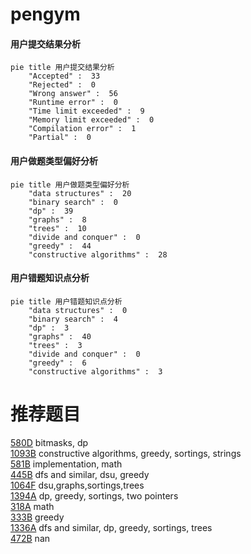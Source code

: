 # pengym

<!-- tabs:start -->



#### **用户提交结果分析**

```mermaid
pie title 用户提交结果分析
    "Accepted" :  33
    "Rejected" :  0
    "Wrong answer" :  56
    "Runtime error" :  0
    "Time limit exceeded" :  9
    "Memory limit exceeded" :  0
    "Compilation error" :  1
    "Partial" :  0
```

#### **用户做题类型偏好分析**

```mermaid
pie title 用户做题类型偏好分析
    "data structures" :  20
    "binary search" :  0
    "dp" :  39
    "graphs" :  8
    "trees" :  10
    "divide and conquer" :  0
    "greedy" :  44
    "constructive algorithms" :  28
```
#### **用户错题知识点分析**

```mermaid
pie title 用户错题知识点分析
    "data structures" :  0
    "binary search" :  4
    "dp" :  3
    "graphs" :  40
    "trees" :  3
    "divide and conquer" :  0
    "greedy" :  6
    "constructive algorithms" :  3
```



<!-- tabs:end -->
# 推荐题目
[580D](https://codeforces.com/contest/580/problem/D)		bitmasks,
                        dp		  
[1093B](https://codeforces.com/contest/1093/problem/B)		constructive algorithms,
                        greedy,
                        sortings,
                        strings		  
[581B](https://codeforces.com/contest/581/problem/B)		implementation,
                        math		  
[445B](https://codeforces.com/contest/445/problem/B)		dfs and similar,
                        dsu,
                        greedy		  
[1064F](https://codeforces.com/contest/1064/problem/F)		dsu,graphs,sortings,trees		  
[1394A](https://codeforces.com/contest/1394/problem/A)		dp,
                        greedy,
                        sortings,
                        two pointers		  
[318A](https://codeforces.com/contest/318/problem/A)		math		  
[333B](https://codeforces.com/contest/333/problem/B)		greedy		  
[1336A](https://codeforces.com/contest/1336/problem/A)		dfs and similar,
                        dp,
                        greedy,
                        sortings,
                        trees		  
[472B](https://codeforces.com/contest/472/problem/B)		nan		  
